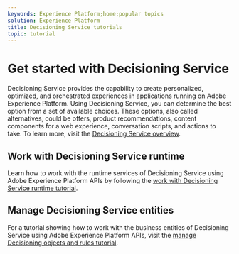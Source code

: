 ```yaml
---
keywords: Experience Platform;home;popular topics
solution: Experience Platform
title: Decisioning Service tutorials
topic: tutorial
---
```


# Get started with Decisioning Service

Decisioning Service provides the capability to create personalized, optimized, and orchestrated experiences in applications running on Adobe Experience Platform. Using Decisioning Service, you can determine the best option from a set of available choices. These options, also called alternatives, could be offers, product recommendations, content components for a web experience, conversation scripts, and actions to take. To learn more, visit the [Decisioning Service overview](../decisioning-service/home.md).

## Work with Decisioning Service runtime

Learn how to work with the runtime services of Decisioning Service using Adobe Experience Platform APIs by following the [work with Decisioning Service runtime tutorial](../decisioning-service/tutorials/runtime.md).

## Manage Decisioning Service entities

For a tutorial showing how to work with the business entities of Decisioning Service using Adobe Experience Platform APIs, visit the [manage Decisioning objects and rules tutorial](../decisioning-service/tutorials/entities.md).